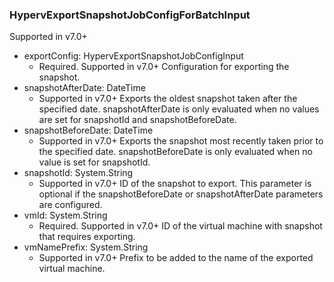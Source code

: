 ### HypervExportSnapshotJobConfigForBatchInput
Supported in v7.0+

- exportConfig: HypervExportSnapshotJobConfigInput
  - Required. Supported in v7.0+
      Configuration for exporting the snapshot.
- snapshotAfterDate: DateTime
  - Supported in v7.0+
      Exports the oldest snapshot taken after the specified date. snapshotAfterDate is only evaluated when no values are set for snapshotId and snapshotBeforeDate.
- snapshotBeforeDate: DateTime
  - Supported in v7.0+
      Exports the snapshot most recently taken prior to the specified date. snapshotBeforeDate is only evaluated when no value is set for snapshotId.
- snapshotId: System.String
  - Supported in v7.0+
      ID of the snapshot to export. This parameter is optional if the snapshotBeforeDate or snapshotAfterDate parameters are configured.
- vmId: System.String
  - Required. Supported in v7.0+
      ID of the virtual machine with snapshot that requires exporting.
- vmNamePrefix: System.String
  - Supported in v7.0+
      Prefix to be added to the name of the exported virtual machine.
